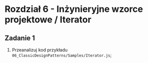 # Rozdział 6 - Inżynieryjne wzorce projektowe / Iterator

## Zadanie 1

1. Przeanalizuj kod przykładu `06_ClassicDesignPatterns/Samples/Iterator.js`;
